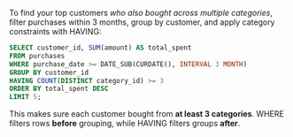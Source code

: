 To find your top customers *who also bought across multiple categories*, filter purchases within 3 months, group by customer, and apply category constraints with HAVING:

```sql
SELECT customer_id, SUM(amount) AS total_spent
FROM purchases
WHERE purchase_date >= DATE_SUB(CURDATE(), INTERVAL 3 MONTH)
GROUP BY customer_id
HAVING COUNT(DISTINCT category_id) >= 3
ORDER BY total_spent DESC
LIMIT 5;
```

This makes sure each customer bought from **at least 3 categories**. WHERE filters rows **before** grouping, while HAVING filters groups **after**. 
